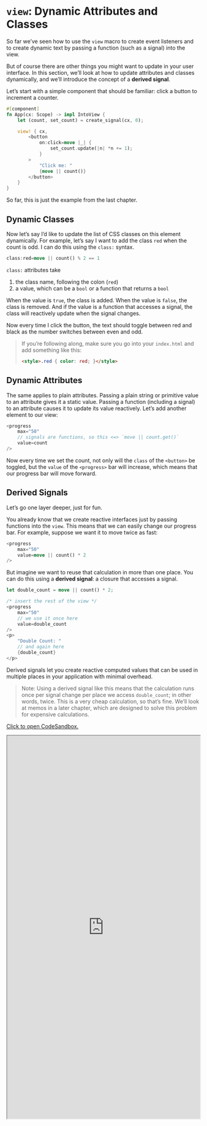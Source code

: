# `view`: Dynamic Attributes and Classes

So far we’ve seen how to use the `view` macro to create event listeners and to
create dynamic text by passing a function (such as a signal) into the view.

But of course there are other things you might want to update in your user interface.
In this section, we’ll look at how to update attributes and classes dynamically,
and we’ll introduce the concept of a **derived signal**.

Let’s start with a simple component that should be familiar: click a button to
increment a counter.

```rust
#[component]
fn App(cx: Scope) -> impl IntoView {
    let (count, set_count) = create_signal(cx, 0);

    view! { cx,
        <button
            on:click=move |_| {
                set_count.update(|n| *n += 1);
            }
        >
            "Click me: "
            {move || count()}
        </button>
    }
}
```

So far, this is just the example from the last chapter.

## Dynamic Classes

Now let’s say I’d like to update the list of CSS classes on this element dynamically.
For example, let’s say I want to add the class `red` when the count is odd. I can
do this using the `class:` syntax.

```rust
class:red=move || count() % 2 == 1
```

`class:` attributes take

1. the class name, following the colon (`red`)
2. a value, which can be a `bool` or a function that returns a `bool`

When the value is `true`, the class is added. When the value is `false`, the class
is removed. And if the value is a function that accesses a signal, the class will
reactively update when the signal changes.

Now every time I click the button, the text should toggle between red and black as
the number switches between even and odd.

> If you’re following along, make sure you go into your `index.html` and add something like this:
> 
> ```html
> <style>.red { color: red; }</style>
> ```

## Dynamic Attributes

The same applies to plain attributes. Passing a plain string or primitive value to
an attribute gives it a static value. Passing a function (including a signal) to
an attribute causes it to update its value reactively. Let’s add another element
to our view:

```rust
<progress
    max="50"
    // signals are functions, so this <=> `move || count.get()`
    value=count
/>
```

Now every time we set the count, not only will the `class` of the `<button>` be
toggled, but the `value` of the `<progress>` bar will increase, which means that
our progress bar will move forward.

## Derived Signals

Let’s go one layer deeper, just for fun.

You already know that we create reactive interfaces just by passing functions into
the `view`. This means that we can easily change our progress bar. For example,
suppose we want it to move twice as fast:

```rust
<progress
    max="50"
    value=move || count() * 2
/>
```

But imagine we want to reuse that calculation in more than one place. You can do this
using a **derived signal**: a closure that accesses a signal.

```rust
let double_count = move || count() * 2;

/* insert the rest of the view */
<progress
    max="50"
    // we use it once here
    value=double_count
/>
<p>
    "Double Count: "
    // and again here
    {double_count}
</p>
```

Derived signals let you create reactive computed values that can be used in multiple
places in your application with minimal overhead.

> Note: Using a derived signal like this means that the calculation runs once per
> signal change per place we access `double_count`; in other words, twice. This is a
> very cheap calculation, so that’s fine. We’ll look at memos in a later chapter, which
> are designed to solve this problem for expensive calculations.

[Click to open CodeSandbox.](https://codesandbox.io/p/sandbox/2-dynamic-attribute-pqyvzl?file=%2Fsrc%2Fmain.rs&selection=%5B%7B%22endColumn%22%3A1%2C%22endLineNumber%22%3A2%2C%22startColumn%22%3A1%2C%22startLineNumber%22%3A2%7D%5D)

<iframe src="https://codesandbox.io/p/sandbox/2-dynamic-attribute-pqyvzl?file=%2Fsrc%2Fmain.rs&selection=%5B%7B%22endColumn%22%3A1%2C%22endLineNumber%22%3A2%2C%22startColumn%22%3A1%2C%22startLineNumber%22%3A2%7D%5D" width="100%" height="1000px" style="max-height: 100vh"></iframe>

